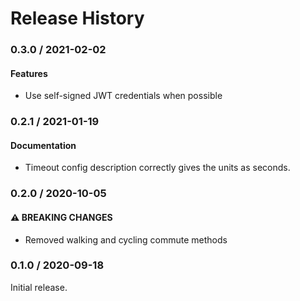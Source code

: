 # Release History

### 0.3.0 / 2021-02-02

#### Features

* Use self-signed JWT credentials when possible

### 0.2.1 / 2021-01-19

#### Documentation

* Timeout config description correctly gives the units as seconds.

### 0.2.0 / 2020-10-05

#### ⚠ BREAKING CHANGES

* Removed walking and cycling commute methods

### 0.1.0 / 2020-09-18

Initial release.
